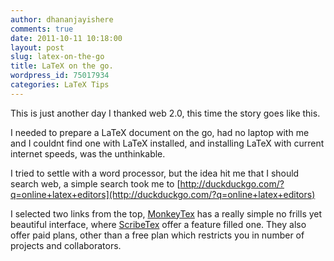 ```yaml
---
author: dhananjayishere
comments: true
date: 2011-10-11 10:18:00
layout: post
slug: latex-on-the-go
title: LaTeX on the go.
wordpress_id: 75017934
categories: LaTeX Tips
---
```


This is just another day I thanked web 2.0, this time the story goes like this.

 I needed to prepare a LaTeX document on the go, had no laptop with me and I couldnt find one with LaTeX installed, and installing LaTeX with current internet speeds, was the unthinkable.

 I tried to settle with a word processor, but the idea hit me that I should search web, a simple search took me to [http://duckduckgo.com/?q=online+latex+editors](http://duckduckgo.com/?q=online+latex+editors)

 I selected two links from the top,
[MonkeyTex](http://monkeytex.bradcater.webfactional.com/) has a really simple no frills yet beautiful interface, where [ScribeTex](https://www.scribtex.com/) offer a feature filled one. They also offer paid plans, other than a free plan which restricts you in number of projects and collaborators.

